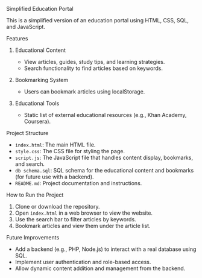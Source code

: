 Simplified Education Portal

This is a simplified version of an education portal using HTML, CSS, SQL, and JavaScript.

Features

1. Educational Content
   - View articles, guides, study tips, and learning strategies.
   - Search functionality to find articles based on keywords.

2. Bookmarking System
   - Users can bookmark articles using localStorage.

3. Educational Tools
   - Static list of external educational resources (e.g., Khan Academy, Coursera).

Project Structure

- `index.html`: The main HTML file.
- `style.css`: The CSS file for styling the page.
- `script.js`: The JavaScript file that handles content display, bookmarks, and search.
- `db schema.sql`: SQL schema for the educational content and bookmarks (for future use with a backend).
- `README.md`: Project documentation and instructions.


How to Run the Project

1. Clone or download the repository.
2. Open `index.html` in a web browser to view the website.
3. Use the search bar to filter articles by keywords.
4. Bookmark articles and view them under the article list.

Future Improvements

- Add a backend (e.g., PHP, Node.js) to interact with a real database using SQL.
- Implement user authentication and role-based access.
- Allow dynamic content addition and management from the backend.
